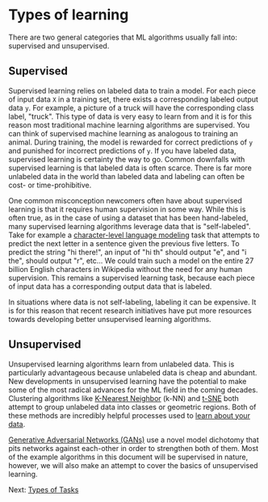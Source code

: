 # Types of learning

There are two general categories that ML algorithms usually fall into: supervised and unsupervised.

## Supervised

Supervised learning relies on labeled data to train a model. For each piece of input data `X` in a training set, there exists a corresponding labeled output data `y`. For example, a picture of a truck will have the corresponding class label, "truck". This type of data is very easy to learn from and it is for this reason most traditional machine learning algorithms are supervised. You can think of supervised machine learning as analogous to training an animal. During training, the model is rewarded for correct predictions of `y` and punished for incorrect predictions of `y`. If you have labeled data, supervised learning is certainty the way to go. Common downfalls with supervised learning is that labeled data is often scarce. There is far more unlabeled data in the world than labeled data and labeling can often be cost- or time-prohibitive.

One common misconception newcomers often have about supervised learning is that it requires human supervision in some way. While this is often true, as in the case of using a dataset that has been hand-labeled, many supervised learning algorithms leverage data that is "self-labeled". Take for example a [character-level language modeling](https://karpathy.github.io/2015/05/21/rnn-effectiveness/) task that attempts to predict the next letter in a sentence given the previous five letters. To predict the string "hi there!", an input of "hi th" should output "e", and "i the", should output "r", etc... We could train such a model on the entire 27 billion English characters in Wikipedia without the need for any human supervision. This remains a supervised learning task, because each piece of input data has a corresponding output data that is labeled.

In situations where data is not self-labeling, labeling it can be expensive. It is for this reason that recent research initiatives have put more resources towards developing better unsupervised learning algorithms.

## Unsupervised

Unsupervised learning algorithms learn from unlabeled data. This is particularly advantageous because unlabeled data is cheap and abundant. New developments in unsupervised learning have the potential to make some of the most radical advances for the ML field in the coming decades. Clustering algorithms like [K-Nearest Neighbor](knn.html) (k-NN) and [t-SNE](t-sne.html) both attempt to group unlabeled data into classes or geometric regions. Both of these methods are incredibly helpful processes used to [learn about your data](learning-about-your-data.html).

[Generative Adversarial Networks (GANs)](network-types.html) use a novel model dichotomy that pits networks against each-other in order to strengthen both of them. Most of the example algorithms in this document will be supervised in nature, however, we will also make an attempt to cover the basics of unsupervised learning.

Next: [Types of Tasks](types-of-tasks.html)